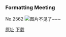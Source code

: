 ### Formatting Meeting
No.2562
![图片不见了~~~](https://imgs.xkcd.com/comics/formatting_meeting.png)

[原址](https://xkcd.com//2562) [下载](https://imgs.xkcd.com/comics/formatting_meeting.png)

